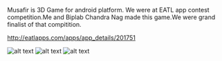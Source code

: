 Musafir is 3D Game for android platform. We were at EATL app contest competition.Me and Biplab Chandra Nag made this game.We were grand finalist of that compitition.

http://eatlapps.com/apps/app_details/201751

![alt text](http://eatlapps.com/uploads/Android/Contest%202016/Musafir/pic1.PNG)
![alt text](http://eatlapps.com/uploads/Android/Contest%202016/Musafir/pic%203.PNG)
![alt text](http://eatlapps.com/uploads/Android/Contest%202016/Musafir/pic%202.PNG)

